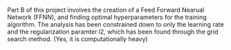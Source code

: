 Part B of this project involves the creation of a Feed Forward Nearual Network (FFNN), and finding optimal hyperparameters for the training algorithm. The analysis has been constrained down to only the learning rate and the regularization paramter l2, which has been found through the grid search method. (Yes, it is computationally heavy)
